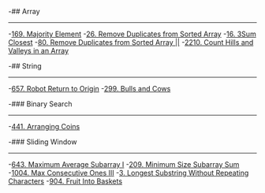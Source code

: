 -## Array

---
-[169. Majority Element](https://leetcode.com/problems/majority-element/submissions/1770663199/)
-[26. Remove Duplicates from Sorted Array](https://leetcode.com/problems/remove-duplicates-from-sorted-array/submissions/1770664848/)
-[16. 3Sum Closest](https://leetcode.com/problems/3sum-closest/submissions/1770668701/)
-[80. Remove Duplicates from Sorted Array ||](https://leetcode.com/problems/remove-duplicates-from-sorted-array-ii/submissions/1770669350/)
-[2210. Count Hills and Valleys in an Array](https://leetcode.com/problems/count-hills-and-valleys-in-an-array/submissions/1770674079/)

-## String

---
-[657. Robot Return to Origin](https://leetcode.com/problems/robot-return-to-origin/submissions/1770682009/)
-[299. Bulls and Cows]()

-### Binary Search

---
-[441. Arranging Coins](https://leetcode.com/problems/arranging-coins/submissions/1770689860/)

-### Sliding Window

---
-[643. Maximum Average Subarray I](https://leetcode.com/problems/maximum-average-subarray-i/submissions/1770693347/)
-[209. Minimum Size Subarray Sum](https://leetcode.com/problems/minimum-size-subarray-sum/submissions/1770694118/)
-[1004. Max Consecutive Ones III](https://leetcode.com/problems/max-consecutive-ones-iii/submissions/1770694826/)
-[3. Longest Substring Without Repeating Characters](https://leetcode.com/problems/longest-substring-without-repeating-characters/submissions/1770698204/)
-[904. Fruit Into Baskets](https://leetcode.com/problems/fruit-into-baskets/submissions/1770702265/)


